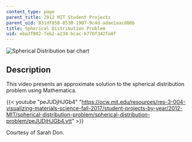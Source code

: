 ```yaml
---
content_type: page
parent_title: 2012 MIT Student Projects
parent_uid: 831df858-8530-1907-9c4d-adae1aacd80b
title: Spherical Distribution Problem
uid: eba3f002-7eb2-a238-bcac-b770f342fa8f
---
```


![Spherical Distribution bar chart](BASEURL_PLACEHOLDER/resources/mitres_3_004f17_6_don)

Description
-----------

This video presents an approximate solution to the spherical distribution problem using Mathematica.

{{< youtube "peJUDjHJGb4" "https://ocw.mit.edu/resources/res-3-004-visualizing-materials-science-fall-2017/student-projects-by-year/2012-MIT/spherical-distribution-problem/spherical-distribution-problem/peJUDjHJGb4.vtt" >}}

Courtesy of Sarah Don.